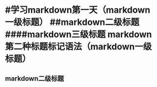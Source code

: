 #学习markdown第一天（markdown一级标题）
##markdown二级标题
####markdown三级标题
markdown第二种标题标记语法（markdown一级标题）
=========================
markdown二级标题
----------------
